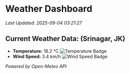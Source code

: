 
# Weather Dashboard

_Last Updated: 2025-09-04 03:21:27_

## Current Weather Data: (Srinagar, JK)
- **Temperature:** 18.2 °C ![Temperature Badge](https://img.shields.io/badge/Temperature-Low%20Temp-blue)
- **Wind Speed:** 3.4 km/h ![Wind Speed Badge](https://img.shields.io/badge/Wind%20Speed-Light%20Wind-blue)

*Powered by Open-Meteo API*
